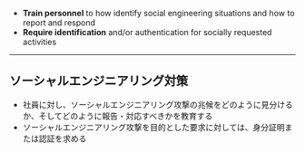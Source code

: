 
- **Train personnel** to how identify social engineering situations and how to report and respond
- **Require identification** and/or authentication for socially requested activities


---

## ソーシャルエンジニアリング対策

- 社員に対し、ソーシャルエンジニアリング攻撃の兆候をどのように見分けるか、そしてどのように報告・対応すべきかを教育する
- ソーシャルエンジニアリング攻撃を目的とした要求に対しては、身分証明または認証を求める
